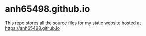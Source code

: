# anh65498.github.io

This repo stores all the source files for my static website hosted at https://anh65498.github.io
